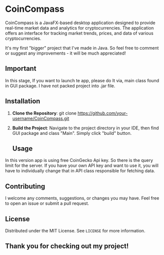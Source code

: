 # CoinCompass

CoinCompass is a JavaFX-based desktop application designed to provide real-time market data and analytics for cryptocurrencies. The application offers an interface for tracking market trends, prices, and data of various cryptocurrencies.

It's my first "bigger" project that I've made in Java. So feel free to comment or suggest any improvements - it will be much appreciated!

## Important
In this stage, If you want to launch te app, please do It via, main class found in GUI package. I have not packed project into .jar file.

## Installation
1. **Clone the Repository**:
   git clone https://github.com/your-username/CoinCompass.git

2. **Build the Project**:
   Navigate to the project directory in your IDE, then find GUI package and class "Main". Simply click "build" button.

   ## Usage
In this version app is using free CoinGecko Api key. So there is the query limit for the server. If you have your own API key and want to use it, you will have to individually  change that in API class responsible for fetching data.

## Contributing
I welcome any comments, suggestions, or changes you may have. Feel free to open an issue or submit a pull request.

## License
Distributed under the MIT License. See `LICENSE` for more information.

## Thank you for checking out my project!


